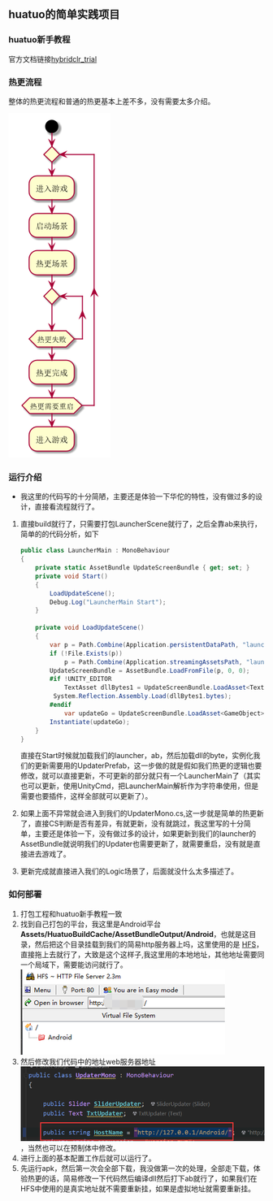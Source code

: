 ## huatuo的简单实践项目

### huatuo新手教程

官方文档链接[hybridclr_trial](https://github.com/focus-creative-games/HybridCLR_trial)

### 热更流程

整体的热更流程和普通的热更基本上差不多，没有需要太多介绍。

![huatuo](Pic/huatuo.png)

### 运行介绍

- 我这里的代码写的十分简陋，主要还是体验一下华佗的特性，没有做过多的设计，直接看流程就行了。

1. 直接build就行了，只需要打包LauncherScene就行了，之后全靠ab来执行，简单的的代码分析，如下

   ```c#
   public class LauncherMain : MonoBehaviour
   {
       private static AssetBundle UpdateScreenBundle { get; set; }
       private void Start()
       {
           LoadUpdateScene();
           Debug.Log("LauncherMain Start");
       }
   
       private void LoadUpdateScene()
       {
           var p = Path.Combine(Application.persistentDataPath, "launcher");
           if (!File.Exists(p))
               p = Path.Combine(Application.streamingAssetsPath, "launcher");
           UpdateScreenBundle = AssetBundle.LoadFromFile(p, 0, 0);
           #if !UNITY_EDITOR
               TextAsset dllBytes1 = UpdateScreenBundle.LoadAsset<TextAsset>("HotFixLauncher.dll.bytes");
           	System.Reflection.Assembly.Load(dllBytes1.bytes);
           #endif
               var updateGo = UpdateScreenBundle.LoadAsset<GameObject>("UpdaterPrefab");
           Instantiate(updateGo);
       }
   }
   ```

   直接在Start时候就加载我们的launcher，ab，然后加载dll的byte，实例化我们的更新需要用的UpdaterPrefab，这一步做的就是假如我们热更的逻辑也要修改，就可以直接更新，不可更新的部分就只有一个LauncherMain了（其实也可以更新，使用UnityCmd，把LauncherMain解析作为字符串使用，但是需要也要插件，这样全部就可以更新了）。

2. 如果上面不异常就会进入到我们的UpdaterMono.cs,这一步就是简单的热更新了，直接CS判断是否有差异，有就更新，没有就跳过，我这里写的十分简单，主要还是体验一下，没有做过多的设计，如果更新到我们的launcher的AssetBundle就说明我们的Updater也需要更新了，就需要重启，没有就是直接进去游戏了。

3. 更新完成就直接进入我们的Logic场景了，后面就没什么太多描述了。

### 如何部署

1. 打包工程和huatuo新手教程一致
2. 找到自己打包的平台，我这里是Android平台**Assets/HuatuoBuildCache/AssetBundleOutput/Android**，也就是这目录，然后把这个目录挂载到我们的简易http服务器上吗，这里使用的是 [HFS](https://www.rejetto.com/hfs/)，直接拖上去就行了，大致是这个这样子,我这里用的本地地址，其他地址需要同一个局域下，需要能访问就行了。![image-20220708142336981](Pic/image-20220708142336981.png)
3. 然后修改我们代码中的地址web服务器地址![image-20220708142712725](Pic/image-20220708142712725.png)，当然也可以在预制体中修改。
4. 进行上面的基本配置工作后就可以运行了。
5. 先运行apk，然后第一次会全部下载，我没做第一次的处理，全部走下载，体验热更的话，简易修改一下代码然后编译dll然后打下ab就行了，如果我们在HFS中使用的是真实地址就不需要重新挂，如果是虚拟地址就需要重新挂。
